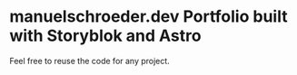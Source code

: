 # manuelschroeder.dev Portfolio built with Storyblok and Astro

Feel free to reuse the code for any project.